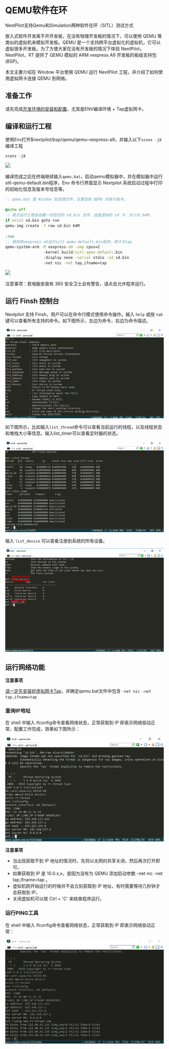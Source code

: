 
# QEMU软件在环

NextPilot支持Qemu和Simulation两种软件在环（SITL）测试方式

嵌入式软件开发离不开开发板，在没有物理开发板的情况下，可以使用 QEMU 等类似的虚拟机来模拟开发板。QEMU 是一个支持跨平台虚拟化的虚拟机，它可以虚拟很多开发板。为了方便大家在没有开发板的情况下体验 NextPilot，NextPilot，RT 提供了 QEMU 模拟的 ARM vexpress A9 开发板的板级支持包 (BSP)。

本文主要介绍在 Window 平台使用 QEMU 运行 NextPilot 工程，并介绍了如何使用虚拟网卡连接 QEMU 到网络。


## 准备工作

请先完成[开发环境的安装和配置](../A.%E5%BF%AB%E9%80%9F%E5%85%A5%E9%97%A8/1-toolchain.md)，尤其是ENV编译环境 + Tap虚拟网卡。

## 编译和运行工程

使用Env打开$nextpilot/bsp/qemu/qemu-vexpress-a9，并输入以下`scons -j8`编译工程
```
scons -j8
```
![](../A.%E5%BF%AB%E9%80%9F%E5%85%A5%E9%97%A8/image/env-build-qemu-vexpress-v9.png)

编译完成之后在终端继续输入`qemu.bat`，启动qemu模拟器中，并在模拟器中运行sitl-qemu-default.bin程序，Env 命令行界面显示 Nextpilot 系统启动过程中打印的初始化信息及版本号信息等。
```bat
:: qemu.bat 是 Window 批处理文件，主要包括 QEMU 的执行指令，

@echo off
:: 首次运行工程会创建一份空白的 sd.bin 文件，这是虚拟的 sd 卡，大小为 64M。
if exist sd.bin goto run
qemu-img create -f raw sd.bin 64M

:run
:: 用双核vexpress-a9运行sitl-qemu-default.bin程序，网卡为tap
qemu-system-arm -M vexpress-a9 -smp cpus=2
                 -kernel build/sitl-qemu-default.bin
                 -display none -serial stdio -sd sd.bin
                 -net nic -net tap,ifname=tap
```

![](../A.%E5%BF%AB%E9%80%9F%E5%85%A5%E9%97%A8/image/env-start-qemu-vexpress-v9.png)

注意事项：若电脑安装有 360 安全卫士会有警告，请点击允许程序运行。

## 运行 Finsh 控制台

Nextpilot 支持 Finsh，用户可以在命令行模式使用命令操作。输入 `help` 或按 `tab` 键可以查看所有支持的命令。如下图所示，左边为命令，右边为命令描述。

![](./image/finsh-cmd.png)

如下图所示，比如输入`list_thread`命令可以查看当前运行的线程，以及线程状态和堆栈大小等信息。输入list_timer可以查看定时器的状态。

![](./image/finsh-thread.png)

输入 `list_device` 可以查看注册到系统的所有设备。

![](./image/finsh-device.png)

## 运行网络功能

**注意事项**

[请一定先安装好虚拟网卡Tap](../A.%E5%BF%AB%E9%80%9F%E5%85%A5%E9%97%A8/1-toolchain.md#tap)，并确定qemu.bat文件中包含 `-net nic -net tap,ifname=tap`

### 查询IP地址

在 shell 中输入 ifconfig命令查看网络状态，正常获取到 IP 即表示网络驱动正常，配置工作完成，效果如下图所示：

![](./image/ifconfig.png)

**注意事项**

- 当出现获取不到 IP 地址的情况时，先将以太网的共享关闭，然后再次打开即可。
- 如果获取到 IP 是 10.0.x,x，是因为没有为 QEMU 添加启动参数 -net nic -net tap,ifname=tap 。
- 虚拟机刚开始运行的时候并不会立刻获取到 IP 地址，有时需要等待几秒钟才会获取到 IP。
- 关闭虚拟机可以按 Ctrl + 'C' 来结束程序运行。

### 运行PING工具

在 shell 中输入 ifconfig命令查看网络状态，正常获取到 IP 即表示网络驱动正常：

![](./image/ping.png)
